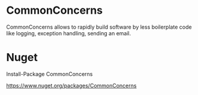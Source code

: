 # CommonConcerns
CommonConcerns allows to rapidly build software by less boilerplate code like logging, exception handling, sending an email.
# Nuget
Install-Package CommonConcerns

https://www.nuget.org/packages/CommonConcerns
